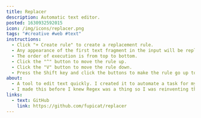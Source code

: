 ```yaml
---
title: Replacer
description: Automatic text editor.
posted: 1630932592015
icon: /img/icons/replacer.png
tags: "#creative #web #text"
instructions:
  - Click "+ Create rule" to create a replacement rule.
  - Any appearance of the first text fragment in the input will be replaced by the second.
  - The order of execution is from top to bottom.
  - Click the "^" button to move the rule up.
  - Click the "V" button to move the rule down.
  - Press the Shift key and click the buttons to make the rule go up to the top, or down to the bottom of the list.
about:
  - A tool to edit text quickly. I created it to automate a task for my father's job, but I ended up developing it to be capable of a lot more.
  - I made this before I knew Regex was a thing so I was reinventing the wheel and didn't even know it :d Even so, this little tool is still useful sometimes.
links:
  - text: GitHub
    link: https://github.com/fupicat/replacer
---
```

<project-link href="https://fupicat.github.io/replacer/en"></project-link>